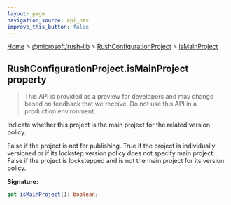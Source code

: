 ```yaml
---
layout: page
navigation_source: api_nav
improve_this_button: false
---
```



[Home](./index.md) &gt; [@microsoft/rush-lib](./rush-lib.md) &gt; [RushConfigurationProject](./rush-lib.rushconfigurationproject.md) &gt; [isMainProject](./rush-lib.rushconfigurationproject.ismainproject.md)

## RushConfigurationProject.isMainProject property

> This API is provided as a preview for developers and may change based on feedback that we receive. Do not use this API in a production environment.
>

Indicate whether this project is the main project for the related version policy.

False if the project is not for publishing. True if the project is individually versioned or if its lockstep version policy does not specify main project. False if the project is lockstepped and is not the main project for its version policy.

<b>Signature:</b>

```typescript
get isMainProject(): boolean;
```
